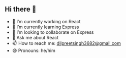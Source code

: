 ## Hi there 👋

- 🔭 I’m currently working on React
- 🌱 I’m currently learning Express
- 👯 I’m looking to collaborate on Express
- 💬 Ask me about React
- 📫 How to reach me: dilpreetsingh3682@gmail.com
- 😄 Pronouns: he/him
